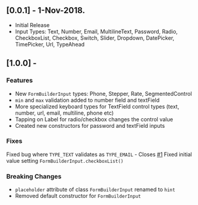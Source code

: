 ## [0.0.1] - 1-Nov-2018.

* Initial Release
* Input Types: Text, Number, Email, MultilineText, Password, Radio, CheckboxList, Checkbox, Switch, Slider, Dropdown, DatePicker, TimePicker, Url, TypeAhead


## [1.0.0] -
### Features
* New `FormBuilderInput` types:  Phone, Stepper, Rate, SegmentedControl
* `min` and `max` validation added to number field and textField
* More specialized keyboard types for TextField control types (text, number, url, email, multiline, phone etc)
* Tapping on Label for radio/checkbox changes the control value
* Created new constructors for password and textField inputs

### Fixes 
Fixed bug where `TYPE_TEXT` validates as `TYPE_EMAIL` - Closes [#1](https://github.com/danvick/flutter_form_builder/issues/1)
Fixed initial value setting `FormBuilderInput.checkboxList()`

### Breaking Changes
* `placeholder` attribute of class `FormBuilderInput` renamed to `hint`
* Removed default constructor for `FormBuilderInput`